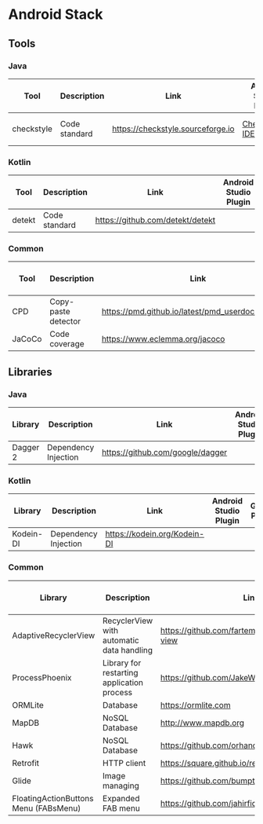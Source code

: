 # Android Stack

## Tools

### Java

| Tool | Description | Link | Android Studio Plugin | Gradle Plugin | Comments |
| --- | --- | --- | --- | --- | --- |
| checkstyle | Code standard | https://checkstyle.sourceforge.io |[CheckStyle-IDEA](https://plugins.jetbrains.com/plugin/1065-checkstyle-idea) | [The Checkstyle Plugin](https://docs.gradle.org/current/userguide/checkstyle_plugin.html) | [Rules](https://github.com/fartem/repository-rules/blob/master/rules/java/checkstyle/checkstyle.xml) |

### Kotlin

| Tool | Description | Link | Android Studio Plugin | Gradle Plugin | Comments |
| --- | --- | --- | --- | --- | --- |
| detekt | Code standard | https://github.com/detekt/detekt | | [io.gitlab.arturbosch.detekt](https://plugins.gradle.org/plugin/io.gitlab.arturbosch.detekt) | [Rules](https://github.com/fartem/repository-rules/blob/master/rules/kotlin/detekt/detect.yml) |

### Common

| Tool | Description | Link | Android Studio Plugin | Gradle Plugin | Comments |
| --- | --- | --- | --- | --- | --- |
| CPD | Copy-paste detector | https://pmd.github.io/latest/pmd_userdocs_cpd.html |
| JaCoCo | Code coverage | https://www.eclemma.org/jacoco |

## Libraries

### Java

| Library | Description | Link | Android Studio Plugin | Gradle Plugin | Comments |
| --- | --- | --- | --- | --- | --- |
| Dagger 2 | Dependency Injection | https://github.com/google/dagger |

### Kotlin

| Library | Description | Link | Android Studio Plugin | Gradle Plugin | Comments |
| --- | --- | --- | --- | --- | --- |
| Kodein-DI | Dependency Injection | https://kodein.org/Kodein-DI |

### Common

| Library | Description | Link | Android Studio Plugin | Gradle Plugin | Comments |
| --- | --- | --- | --- | --- | --- |
| AdaptiveRecyclerView | RecyclerView with automatic data handling | https://github.com/fartem/adaptive-recycler-view |
| ProcessPhoenix | Library for restarting application process | https://github.com/JakeWharton/ProcessPhoenix |
| ORMLite | Database | https://ormlite.com |
| MapDB | NoSQL Database | http://www.mapdb.org |
| Hawk | NoSQL Database | https://github.com/orhanobut/hawk |
| Retrofit | HTTP client | https://square.github.io/retrofit |
| Glide | Image managing | https://github.com/bumptech/glide |
| FloatingActionButtons Menu (FABsMenu) | Expanded FAB menu | https://github.com/jahirfiquitiva/FABsMenu |
